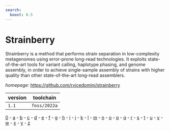 ```yaml
---
search:
  boost: 0.5
---
```

# Strainberry

Strainberry is a method that performs strain separation in low-complexity metagenomes using error-prone long-read technologies. It exploits state-of-the-art tools for variant calling, haplotype phasing, and genome assembly, in order to achieve single-sample assembly of strains with higher quality than other state-of-the-art long-read assemblers.

*homepage*: <https://github.com/rvicedomini/strainberry>

version | toolchain
--------|----------
``1.1`` | ``foss/2022a``

[0](../0/index.md) - [a](../a/index.md) - [b](../b/index.md) - [c](../c/index.md) - [d](../d/index.md) - [e](../e/index.md) - [f](../f/index.md) - [g](../g/index.md) - [h](../h/index.md) - [i](../i/index.md) - [j](../j/index.md) - [k](../k/index.md) - [l](../l/index.md) - [m](../m/index.md) - [n](../n/index.md) - [o](../o/index.md) - [p](../p/index.md) - [q](../q/index.md) - [r](../r/index.md) - [s](../s/index.md) - [t](../t/index.md) - [u](../u/index.md) - [v](../v/index.md) - [w](../w/index.md) - [x](../x/index.md) - [y](../y/index.md) - [z](../z/index.md)

